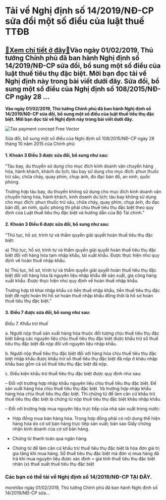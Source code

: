 Tải về Nghị định số 14/2019/NĐ-CP sửa đổi một số điều của luật thuế TTĐB
========================================================================

[:gift:Xem chi tiết ở đây:gift:](https://hddtvn.com/tai-ve-nghi-dinh-so-14-2019-nd-cp-sua-doi-mot-so-dieu-cua-luat-thue-ttdb/)Vào ngày 01/02/2019, Thủ tướng Chính phủ đã ban hành Nghị định số 14/2019/NĐ-CP sửa đổi, bổ sung một số điều của luật thuế tiêu thụ đặc biệt. Mời bạn đọc tải về Nghị định này trong bài viết dưới đây. Sửa đổi, bổ sung một số điều của Nghị định số 108/2015/NĐ-CP ngày 28 …
------------------------------------------------------------------------------------------------------------------------------------------------------------------------------------------------------------------------------------------------------------------------------

**Vào ngày 01/02/2019, Thủ tướng Chính phủ đã ban hành Nghị định số 14/2019/NĐ-CP sửa đổi, bổ sung một số điều của luật thuế tiêu thụ đặc biệt. Mời bạn đọc tải về Nghị định này trong bài viết dưới đây.**


![Tax payment concept Free Vector](https://hddtvn.com/wp-content/uploads/2021/01/tax-payment-concept_24908-56211.jpg)


Sửa đổi, bổ sung một số điều của Nghị định số 108/2015/NĐ-CP ngày 28 tháng 10 năm 2015 của Chính phủ:


#### 1. Khoản 3 Điều 3 được sửa đổi, bổ sung như sau:


“Tàu bay, du thuyền sử dụng cho mục đích kinh doanh vận chuyển hàng hóa, hành khách, khách du lịch; tàu bay sử dụng cho mục đích: phun thuốc trừ sâu, chữa cháy, quay phim, chụp ảnh, đo đạc bản đồ, an ninh, quốc phòng.


Trường hợp tàu bay, du thuyền không sử dụng cho mục đích kinh doanh vận chuyển hàng hóa, hành khách, kinh doanh du lịch; tàu bay không sử dụng cho mục đích: phun thuốc trừ sâu, chữa cháy, quay phim, chụp ảnh, đo đạc bản đồ, an ninh, quốc phòng thì phải chịu thuế tiêu thụ đặc biệt theo quy định của Luật thuế tiêu thụ đặc biệt và hướng dẫn của Bộ Tài chính.”


#### 2. Khoản 3 Điều 6 được sửa đổi, bổ sung như sau:


“Thủ tục, hồ sơ, trình tự và thẩm quyền giải quyết hoàn thuế tiêu thụ đặc biệt:


a) Thủ tục, hồ sơ, trình tự và thẩm quyền giải quyết hoàn thuế tiêu thụ đặc biệt đối với hàng hóa tạm nhập khẩu, tái xuất khẩu. Được thực hiện như quy định về hoàn thuế nhập khẩu.


b) Thủ tục, hồ sơ, trình tự và thẩm quyền giải quyết hoàn thuế tiêu thụ đặc biệt đối với hàng hóa là nguyên liệu nhập khẩu để sản xuất, gia công hàng xuất khẩu. Được thực hiện như quy định về hoàn thuế nhập khẩu.


Trường hợp tờ khai nhập khẩu có tiền thuế nhập khẩu, tiền thuế tiêu thụ đặc biệt đề nghị hoàn thì hồ sơ hoàn thuế nhập khẩu đồng thời là hồ sơ hoàn thuế tiêu thụ đặc biệt.”


#### 3. Điều 7 được sửa đổi, bổ sung như sau:


*Điều 7. Khấu trừ thuế*


a. Người nộp thuế sản xuất hàng hóa thuộc đối tượng chịu thuế tiêu thụ đặc biệt bằng các nguyên liệu chịu thuế tiêu thụ đặc biệt được khấu trừ số thuế tiêu thụ đặc biệt đã nộp đối với nguyên liệu nhập khẩu.


b. Người nộp thuế tiêu thụ đặc biệt đối với hàng hóa chịu thuế tiêu thụ đặc biệt nhập khẩu được khấu trừ số thuế tiêu thụ đặc biệt đã nộp ở khâu nhập khẩu bao gồm cả số thuế tiêu thụ đặc biệt đã nộp.


c. Điều kiện khấu trừ thuế tiêu thụ đặc biệt được quy định như sau:


– Đối với trường hợp nhập khẩu nguyên liệu chịu thuế tiêu thụ đặc biệt. Để sản xuất hàng hóa chịu thuế tiêu thụ đặc biệt. Và trường hợp nhập khẩu hàng hóa chịu thuế tiêu thụ đặc biệt. Thì chứng từ để làm căn cứ khấu trừ thuế tiêu thụ đặc biệt là chứng từ nộp thuế tiêu thụ đặc biệt khâu nhập khẩu.


– Đối với trường hợp mua nguyên liệu trực tiếp của nhà sản xuất trong nước:




* Hợp đồng mua bán hàng hóa. Trong hợp đồng phải có nội dung thể hiện hàng hóa do cơ sở bán hàng trực tiếp sản xuất; bản sao Giấy chứng nhận kinh doanh của cơ sở bán hàng.

* Chứng từ thanh toán qua ngân hàng.

* Chứng từ để làm căn cứ khấu trừ thuế tiêu thụ đặc biệt là hóa đơn giá trị gia tăng khi mua hàng. Số thuế tiêu thụ đặc biệt mà đơn vị mua hàng đã trả khi mua nguyên liệu được xác định = giá tính thuế tiêu thụ đặc biệt nhân (x) thuế suất thuế tiêu thụ đặc biệt



### Các bạn có thể tải về Nghị định số 14/2019/NĐ-CP **TẠI ĐÂY**.


moreVào ngày 01/02/2019, Thủ tướng Chính phủ đã ban hành Nghị định số 14/2019/NĐ-CP sửa…

